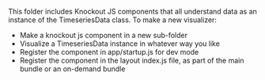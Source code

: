 This folder includes Knockout JS components that all understand data as an instance of the TimeseriesData class.  To make a new visualizer:

* Make a knockout js component in a new sub-folder
* Visualize a TimeseriesData instance in whatever way you like
* Register the component in app/startup.js for dev mode
* Register the component in the layout index.js file, as part of the main bundle or an on-demand bundle

